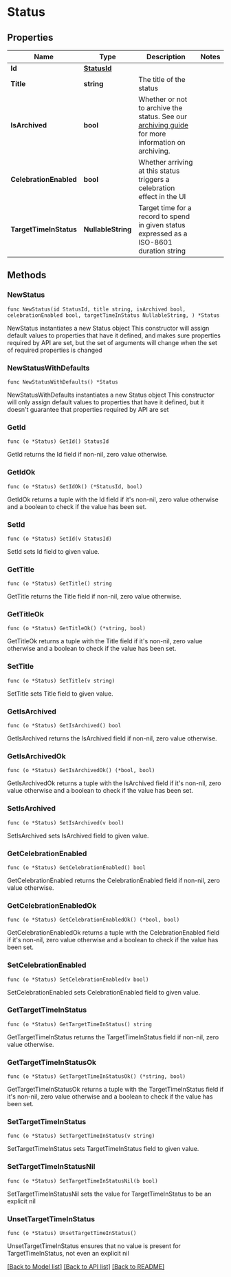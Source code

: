 # Status

## Properties

Name | Type | Description | Notes
------------ | ------------- | ------------- | -------------
**Id** | [**StatusId**](StatusId.md) |  | 
**Title** | **string** | The title of the status | 
**IsArchived** | **bool** | Whether or not to archive the status. See our [archiving guide](/docs/archiving-vs-deleting) for more information on archiving. | 
**CelebrationEnabled** | **bool** | Whether arriving at this status triggers a celebration effect in the UI | 
**TargetTimeInStatus** | **NullableString** | Target time for a record to spend in given status expressed as a ISO-8601 duration string | 

## Methods

### NewStatus

`func NewStatus(id StatusId, title string, isArchived bool, celebrationEnabled bool, targetTimeInStatus NullableString, ) *Status`

NewStatus instantiates a new Status object
This constructor will assign default values to properties that have it defined,
and makes sure properties required by API are set, but the set of arguments
will change when the set of required properties is changed

### NewStatusWithDefaults

`func NewStatusWithDefaults() *Status`

NewStatusWithDefaults instantiates a new Status object
This constructor will only assign default values to properties that have it defined,
but it doesn't guarantee that properties required by API are set

### GetId

`func (o *Status) GetId() StatusId`

GetId returns the Id field if non-nil, zero value otherwise.

### GetIdOk

`func (o *Status) GetIdOk() (*StatusId, bool)`

GetIdOk returns a tuple with the Id field if it's non-nil, zero value otherwise
and a boolean to check if the value has been set.

### SetId

`func (o *Status) SetId(v StatusId)`

SetId sets Id field to given value.


### GetTitle

`func (o *Status) GetTitle() string`

GetTitle returns the Title field if non-nil, zero value otherwise.

### GetTitleOk

`func (o *Status) GetTitleOk() (*string, bool)`

GetTitleOk returns a tuple with the Title field if it's non-nil, zero value otherwise
and a boolean to check if the value has been set.

### SetTitle

`func (o *Status) SetTitle(v string)`

SetTitle sets Title field to given value.


### GetIsArchived

`func (o *Status) GetIsArchived() bool`

GetIsArchived returns the IsArchived field if non-nil, zero value otherwise.

### GetIsArchivedOk

`func (o *Status) GetIsArchivedOk() (*bool, bool)`

GetIsArchivedOk returns a tuple with the IsArchived field if it's non-nil, zero value otherwise
and a boolean to check if the value has been set.

### SetIsArchived

`func (o *Status) SetIsArchived(v bool)`

SetIsArchived sets IsArchived field to given value.


### GetCelebrationEnabled

`func (o *Status) GetCelebrationEnabled() bool`

GetCelebrationEnabled returns the CelebrationEnabled field if non-nil, zero value otherwise.

### GetCelebrationEnabledOk

`func (o *Status) GetCelebrationEnabledOk() (*bool, bool)`

GetCelebrationEnabledOk returns a tuple with the CelebrationEnabled field if it's non-nil, zero value otherwise
and a boolean to check if the value has been set.

### SetCelebrationEnabled

`func (o *Status) SetCelebrationEnabled(v bool)`

SetCelebrationEnabled sets CelebrationEnabled field to given value.


### GetTargetTimeInStatus

`func (o *Status) GetTargetTimeInStatus() string`

GetTargetTimeInStatus returns the TargetTimeInStatus field if non-nil, zero value otherwise.

### GetTargetTimeInStatusOk

`func (o *Status) GetTargetTimeInStatusOk() (*string, bool)`

GetTargetTimeInStatusOk returns a tuple with the TargetTimeInStatus field if it's non-nil, zero value otherwise
and a boolean to check if the value has been set.

### SetTargetTimeInStatus

`func (o *Status) SetTargetTimeInStatus(v string)`

SetTargetTimeInStatus sets TargetTimeInStatus field to given value.


### SetTargetTimeInStatusNil

`func (o *Status) SetTargetTimeInStatusNil(b bool)`

 SetTargetTimeInStatusNil sets the value for TargetTimeInStatus to be an explicit nil

### UnsetTargetTimeInStatus
`func (o *Status) UnsetTargetTimeInStatus()`

UnsetTargetTimeInStatus ensures that no value is present for TargetTimeInStatus, not even an explicit nil

[[Back to Model list]](../README.md#documentation-for-models) [[Back to API list]](../README.md#documentation-for-api-endpoints) [[Back to README]](../README.md)


